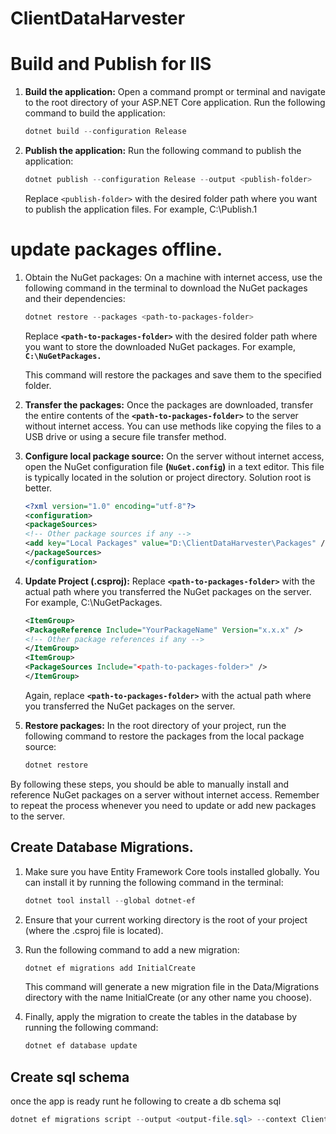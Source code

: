 # ClientDataHarvester

# Build and Publish for IIS


1. **Build the application:** Open a command prompt or terminal and navigate to the root directory of your ASP.NET Core application. Run the following command to build the application:

    ```PowerShell
    dotnet build --configuration Release
    ```

1. **Publish the application:** Run the following command to publish the application: 
    ```PowerShell
    dotnet publish --configuration Release --output <publish-folder>
    ```

    Replace `<publish-folder>` with the desired folder path where you want to publish the application files. For example, C:\Publish.1


# update packages offline.

1. Obtain the NuGet packages: On a machine with internet access, use the following command in the terminal to download the NuGet packages and their dependencies:

    ```PowerShell
    dotnet restore --packages <path-to-packages-folder>
    ```

    Replace **`<path-to-packages-folder>`** with the desired folder path where you want to store the downloaded NuGet packages. For example, **`C:\NuGetPackages.`**

    This command will restore the packages and save them to the specified folder.

1. **Transfer the packages:** Once the packages are downloaded, transfer the entire contents of the **`<path-to-packages-folder>`** to the server without internet access. You can use methods like copying the files to a USB drive or using a secure file transfer method.

1. **Configure local package source:** On the server without internet access, open the NuGet configuration file **(`NuGet.config`)** in a text editor. This file is typically located in the solution or project directory. Solution root is better.

    ```xml
    <?xml version="1.0" encoding="utf-8"?>
    <configuration>
    <packageSources>
    <!-- Other package sources if any -->
    <add key="Local Packages" value="D:\ClientDataHarvester\Packages" />
    </packageSources>
    </configuration>
    ```

1. **Update Project (.csproj):** Replace **`<path-to-packages-folder>`** with the actual path where you transferred the NuGet packages on the server. For example, C:\NuGetPackages.

    ```xml
    <ItemGroup>
    <PackageReference Include="YourPackageName" Version="x.x.x" />
    <!-- Other package references if any -->
    </ItemGroup>
    <ItemGroup>
    <PackageSources Include="<path-to-packages-folder>" />
    </ItemGroup>

    ```

    Again, replace **`<path-to-packages-folder>`** with the actual path where you transferred the NuGet packages on the server.

1. **Restore packages:** In the root directory of your project, run the following command to restore the packages from the local package source:

    ```PowerShell
    dotnet restore
    ```

By following these steps, you should be able to manually install and reference NuGet packages on a server without internet access. Remember to repeat the process whenever you need to update or add new packages to the server.

## Create Database Migrations.

1. Make sure you have Entity Framework Core tools installed globally. You can install it by running the following command in the terminal:

    ```PowerShell
    dotnet tool install --global dotnet-ef
    ```

2. Ensure that your current working directory is the root of your project (where the .csproj file is located).

3. Run the following command to add a new migration:

    ```PowerShell
    dotnet ef migrations add InitialCreate

    ```
    This command will generate a new migration file in the Data/Migrations directory with the name InitialCreate (or any other name you choose).


4. Finally, apply the migration to create the tables in the database by running the following command:
    ```PowerShell
    dotnet ef database update

    ```

## Create sql schema
once the app is ready runt he following to create a db schema sql 

```PowerShell
dotnet ef migrations script --output <output-file.sql> --context ClientDataContext
```
